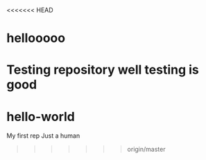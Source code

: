 <<<<<<< HEAD
# hellooooo
Testing repository
well testing is good
=======
hello-world
===========

My first rep
Just a human
>>>>>>> origin/master
